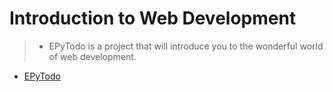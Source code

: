 # Introduction to Web Development

> * EPyTodo is a project that will introduce you to the wonderful world of web development. 

* [EPyTodo](./EPyTodo/.)